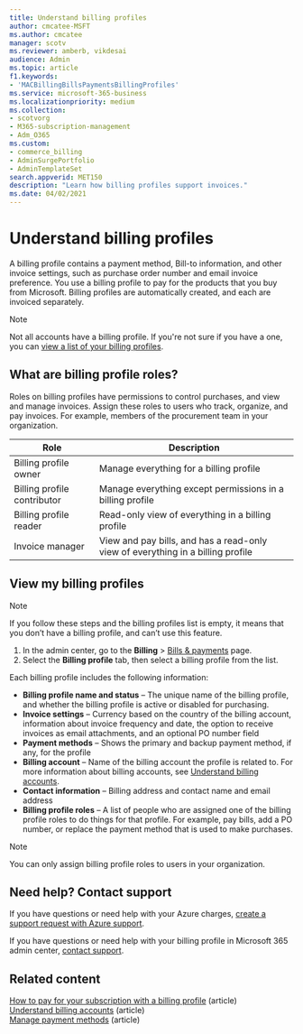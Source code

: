 ```yaml
---
title: Understand billing profiles
author: cmcatee-MSFT
ms.author: cmcatee
manager: scotv
ms.reviewer: amberb, vikdesai
audience: Admin
ms.topic: article
f1.keywords:
- 'MACBillingBillsPaymentsBillingProfiles'
ms.service: microsoft-365-business
ms.localizationpriority: medium
ms.collection:
- scotvorg
- M365-subscription-management
- Adm_O365
ms.custom: 
- commerce_billing
- AdminSurgePortfolio
- AdminTemplateSet
search.appverid: MET150
description: "Learn how billing profiles support invoices."
ms.date: 04/02/2021 
---
```


# Understand billing profiles

A billing profile contains a payment method, Bill-to information, and other invoice settings, such as purchase order number and email invoice preference. You use a billing profile to pay for the products that you buy from Microsoft. Billing profiles are automatically created, and each are invoiced separately. 

> [!NOTE]
>
> Not all accounts have a billing profile. If you're not sure if you have a one, you can [view a list of your billing profiles](manage-billing-profiles.md#view-my-billing-profiles).

## What are billing profile roles?

Roles on billing profiles have permissions to control purchases, and view and manage invoices. Assign these roles to users who track, organize, and pay invoices. For example, members of the procurement team in your organization.

| Role                         | Description                                                                      |
|----------------------------- |--------------------------------------------------------------------------------- |
| Billing profile owner        | Manage everything for a billing profile                                          |
| Billing profile contributor  | Manage everything except permissions in a billing profile                        |
| Billing profile reader       | Read-only view of everything in a billing profile                                |
| Invoice manager              | View and pay bills, and has a read-only view of everything in a billing profile  |

## View my billing profiles

> [!NOTE]
>
> If you follow these steps and the billing profiles list is empty, it means that you don’t have a billing profile, and can’t use this feature.

1. In the admin center, go to the **Billing** \> <a href="https://go.microsoft.com/fwlink/p/?linkid=2102895" target="_blank">Bills & payments</a> page.
2. Select the **Billing profile** tab, then select a billing profile from the list.

Each billing profile includes the following information:

- **Billing profile name and status** &ndash; The unique name of the billing profile, and whether the billing profile is active or disabled for purchasing.
- **Invoice settings** &ndash; Currency based on the country of the billing account, information about invoice frequency and date, the option to receive invoices as email attachments, and an optional PO number field
- **Payment methods** &ndash; Shows the primary and backup payment method, if any, for the profile
- **Billing account** &ndash; Name of the billing account the profile is related to. For more information about billing accounts, see [Understand billing accounts](../manage-billing-accounts.md).
- **Contact information** &ndash; Billing address and contact name and email address
- **Billing profile roles** &ndash; A list of people who are assigned one of the billing profile roles to do things for that profile. For example, pay bills, add a PO number, or replace the payment method that is used to make purchases.

> [!NOTE]
>
> You can only assign billing profile roles to users in your organization.

## Need help? Contact support

If you have questions or need help with your Azure charges, <a href="https://portal.azure.com/#blade/Microsoft_Azure_Support/HelpAndSupportBlade/newsupportrequest" target="_blank">create a support request with Azure support</a>.

If you have questions or need help with your billing profile in Microsoft 365 admin center, [contact support](../../admin/get-help-support.md).

## Related content

[How to pay for your subscription with a billing profile](pay-for-subscription-billing-profile.md) (article)\
[Understand billing accounts](../manage-billing-accounts.md) (article)\
[Manage payment methods](manage-payment-methods.md) (article)
